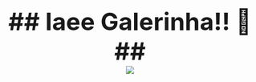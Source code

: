 <div align="center">
<font size=+4><b>## Iaee Galerinha!! 👋 ##</b></font>
</div>
<div align="center">
<img src="https://thumbs.gfycat.com/BigGraciousBoutu-size_restricted.gif" />
</div>
